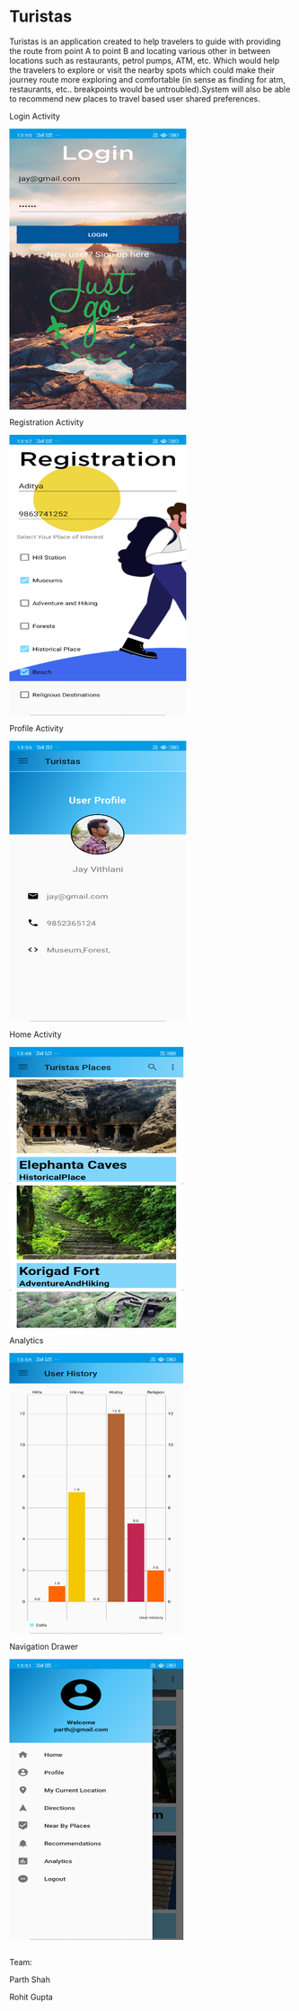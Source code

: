 # Turistas
Turistas is an application created to help travelers to guide with providing the route from point A to point B and locating various other in between locations such as restaurants, 
petrol pumps, ATM, etc. Which would help the travelers to explore or visit the nearby spots which could make their journey route more exploring and comfortable 
(in sense as finding for atm, restaurants, etc.. breakpoints would be untroubled).System will also be able to recommend new places to travel based user shared preferences. 

Login Activity

<a href="url"><img src="https://github.com/rohit05gupta/Turistas/blob/master/images/a1.png" align="center" height="500" width="315" ></a>
<br>

Registration Activity

<a href="url"><img src="https://github.com/rohit05gupta/Turistas/blob/master/images/a2.png" align="center" height="500" width="315" ></a>
<br>

Profile Activity

<a href="url"><img src="https://github.com/rohit05gupta/Turistas/blob/master/images/a3.png" align="center" height="500" width="315" ></a>
<br>

Home Activity

<a href="url"><img src="https://github.com/rohit05gupta/Turistas/blob/master/images/a4.png" align="center" height="500" width="310" ></a>
<br>

Analytics

<a href="url"><img src="https://github.com/rohit05gupta/Turistas/blob/master/images/a5.png" align="center" height="500" width="310" ></a>
<br>

Navigation Drawer

<a href="url"><img src="https://github.com/rohit05gupta/Turistas/blob/master/images/a8.png" align="center" height="500" width="310" ></a>


<br>
Team:

Parth Shah

Rohit Gupta
